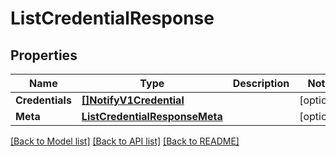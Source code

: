 # ListCredentialResponse

## Properties
Name | Type | Description | Notes
------------ | ------------- | ------------- | -------------
**Credentials** | [**[]NotifyV1Credential**](notify.v1.credential.md) |  |[optional] 
**Meta** | [**ListCredentialResponseMeta**](ListCredentialResponse_meta.md) |  |[optional] 

[[Back to Model list]](../README.md#documentation-for-models) [[Back to API list]](../README.md#documentation-for-api-endpoints) [[Back to README]](../README.md)


